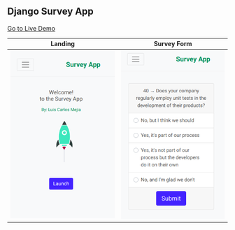## Django Survey App

[Go to Live Demo](http://com.luismejia.dev/)


|  Landing             |  Survey Form  |
| :-------------------------:|:-------------------------:|
![](./docs/images/landing_mobile.png)  |  ![](./docs/images/survey_mobile.png)

